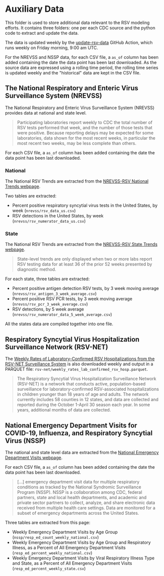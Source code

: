 # Auxiliary Data

This folder is used to store additional data relevant to the RSV modeling efforts. 
It contains three folders: one per each CDC source and the python code to extract
and update the data. 

The data is updated weekly by the [update-rsv-data](../.github/workflows/update-rsv-data.yaml) GitHub Action, which runs
weekly on Friday morning, 9:00 am UTC.

For the NREVSS and NSSP data, for each CSV file, a `as_of` column has been added 
containing the date the data point has been last downloaded. As the source data are 
expressed using a rolling time period, the rolling time series is updated weekly and
the "historical" data are kept in the CSV file. 

## The National Respiratory and Enteric Virus Surveillance System (NREVSS)

The National Respiratory and Enteric Virus Surveillance System (NREVSS) provides
data at national and state level.

> Participating laboratories report weekly to CDC the total number of RSV tests performed that week, 
and the number of those tests that were positive. Because reporting delays may be expected for some 
laboratories, data shown for the most recent weeks, in particular the most recent two weeks, may be 
less complete than others.

For each CSV file, a `as_of` column has been added containing the date the data point
has been last downloaded.

### National

The National RSV Trends are extracted from the 
[NREVSS-RSV National Trends webpage](https://www.cdc.gov/surveillance/nrevss/rsv/natl-trend.html).

Two tables are extracted:

-  Percent positive respiratory syncytial virus tests in the United States, 
   by week (`nrevss/rsv_data_us.csv`)
-  RSV detections in the United States, by week (`nrevss/rsv_numerator_data_us.csv`)

### State

The National RSV Trends are extracted from the 
[NREVSS-RSV State Trends webpage](https://www.cdc.gov/surveillance/nrevss/rsv/state.html).

> State-level trends are only displayed when two or more labs report RSV testing data for at least 
36 of the prior 52 weeks presented by diagnostic method.

For each state, three tables are extracted:

- Percent positive antigen detection RSV tests, by 3 week moving average 
  (`nrevss/rsv_antigen_3_week_average.csv`)
- Percent positive RSV PCR tests, by 3 week moving average 
  (`nrevss/rsv_pcr_3_week_average.csv`)
- RSV detections, by 5 week average 
  (`nrevss/rsv_numerator_data_5_week_average.csv`)

All the states data are compiled together into one file. 


## Respiratory Syncytial Virus Hospitalization Surveillance Network (RSV-NET)

The [Weekly Rates of Laboratory-Confirmed RSV Hospitalizations from the RSV-NET Surveillance System](https://data.cdc.gov/Public-Health-Surveillance/Weekly-Rates-of-Laboratory-Confirmed-RSV-Hospitali/29hc-w46k)
is also downloaded weekly and output in a PARQUET file: `rsv-net/weekly_rates_lab_confirmed_rsv_hosp.parquet`.

> The Respiratory Syncytial Virus Hospitalization Surveillance Network (RSV-NET) is a network that 
conducts active, population-based surveillance for laboratory-confirmed RSV-associated hospitalizations 
in children younger than 18 years of age and adults. The network currently includes 58 counties in 12 states, 
and data are collected and reported during the October 1-April 30 season each year. In some years, additional 
months of data are collected.

## National Emergency Department Visits for COVID-19, Influenza, and Respiratory Syncytial Virus (NSSP)

The national and state level data are extracted from the 
[National Emergency Department Visits webpage](https://www.cdc.gov/ncird/surveillance/respiratory-illnesses/index.html).

For each CSV file, a `as_of` column has been added containing the date the data point
has been last downloaded.

> [...] emergency department visit data for multiple respiratory conditions as tracked by the National 
Syndromic Surveillance Program (NSSP). NSSP is a collaboration among CDC, federal partners, state and 
local health departments, and academic and private sector partners to collect, analyze, and share 
electronic data received from multiple health care settings. Data are monitored for a subset of emergency 
departments across the United States. 

Three tables are extracted from this page:

- Weekly Emergency Department Visits by Age Group 
  (`nssp/resp_ed_count_weekly_national.csv`)
- Weekly Emergency Department Visits by Age Group and 
  Respiratory Illness, as a Percent of All Emergency Department Visits
  (`resp_ed_percent_weekly_national.csv`)
- Weekly Emergency Department Visits by Viral Respiratory 
  Illness Type and State, as a Percent of All Emergency Department Visits
  (`resp_ed_percent_weekly_state.csv`)
